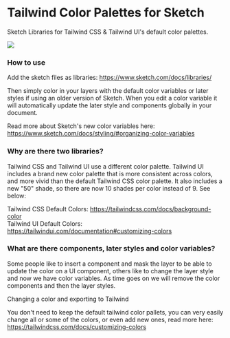# Tailwind Color Palettes for Sketch

Sketch Libraries for Tailwind CSS & Tailwind UI's default color palettes.

![](https://user-images.githubusercontent.com/2923782/95322495-7f5e4a80-0894-11eb-88f9-558e4a059aaf.png)

### How to use

Add the sketch files as libraries: https://www.sketch.com/docs/libraries/

Then simply color in your layers with the default color variables or later styles if using an older version of Sketch. When you edit a color variable it will automatically update the later style and components globally in your document.

Read more about Sketch's new color variables here: https://www.sketch.com/docs/styling/#organizing-color-variables

### Why are there two libraries?

Tailwind CSS and Tailwind UI use a different color palette. Tailwind UI includes a brand new color palette that is more consistent across colors, and more vivid than the default Tailwind CSS color palette. It also includes a new "50" shade, so there are now 10 shades per color instead of 9. See below:

Tailwind CSS Default Colors: https://tailwindcss.com/docs/background-color  
Tailwind UI Default Colors: https://tailwindui.com/documentation#customizing-colors

### What are there components, later styles and color variables?

Some people like to insert a component and mask the layer to be able to update the color on a UI component, others like to change the layer style and now we have color variables. As time goes on we will remove the color components and then the layer styles.

Changing a color and exporting to Tailwind

You don't need to keep the default tailwind color pallets, you can very easily change all or some of the colors, or even add new ones, read more here: https://tailwindcss.com/docs/customizing-colors
